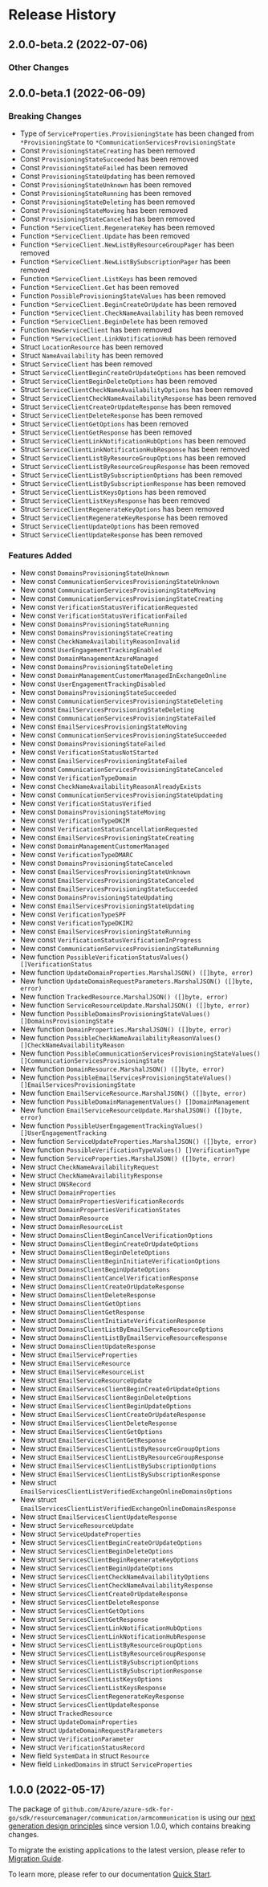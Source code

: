 # Release History

## 2.0.0-beta.2 (2022-07-06)
### Other Changes


## 2.0.0-beta.1 (2022-06-09)
### Breaking Changes

- Type of `ServiceProperties.ProvisioningState` has been changed from `*ProvisioningState` to `*CommunicationServicesProvisioningState`
- Const `ProvisioningStateCreating` has been removed
- Const `ProvisioningStateSucceeded` has been removed
- Const `ProvisioningStateFailed` has been removed
- Const `ProvisioningStateUpdating` has been removed
- Const `ProvisioningStateUnknown` has been removed
- Const `ProvisioningStateRunning` has been removed
- Const `ProvisioningStateDeleting` has been removed
- Const `ProvisioningStateMoving` has been removed
- Const `ProvisioningStateCanceled` has been removed
- Function `*ServiceClient.RegenerateKey` has been removed
- Function `*ServiceClient.Update` has been removed
- Function `*ServiceClient.NewListByResourceGroupPager` has been removed
- Function `*ServiceClient.NewListBySubscriptionPager` has been removed
- Function `*ServiceClient.ListKeys` has been removed
- Function `*ServiceClient.Get` has been removed
- Function `PossibleProvisioningStateValues` has been removed
- Function `*ServiceClient.BeginCreateOrUpdate` has been removed
- Function `*ServiceClient.CheckNameAvailability` has been removed
- Function `*ServiceClient.BeginDelete` has been removed
- Function `NewServiceClient` has been removed
- Function `*ServiceClient.LinkNotificationHub` has been removed
- Struct `LocationResource` has been removed
- Struct `NameAvailability` has been removed
- Struct `ServiceClient` has been removed
- Struct `ServiceClientBeginCreateOrUpdateOptions` has been removed
- Struct `ServiceClientBeginDeleteOptions` has been removed
- Struct `ServiceClientCheckNameAvailabilityOptions` has been removed
- Struct `ServiceClientCheckNameAvailabilityResponse` has been removed
- Struct `ServiceClientCreateOrUpdateResponse` has been removed
- Struct `ServiceClientDeleteResponse` has been removed
- Struct `ServiceClientGetOptions` has been removed
- Struct `ServiceClientGetResponse` has been removed
- Struct `ServiceClientLinkNotificationHubOptions` has been removed
- Struct `ServiceClientLinkNotificationHubResponse` has been removed
- Struct `ServiceClientListByResourceGroupOptions` has been removed
- Struct `ServiceClientListByResourceGroupResponse` has been removed
- Struct `ServiceClientListBySubscriptionOptions` has been removed
- Struct `ServiceClientListBySubscriptionResponse` has been removed
- Struct `ServiceClientListKeysOptions` has been removed
- Struct `ServiceClientListKeysResponse` has been removed
- Struct `ServiceClientRegenerateKeyOptions` has been removed
- Struct `ServiceClientRegenerateKeyResponse` has been removed
- Struct `ServiceClientUpdateOptions` has been removed
- Struct `ServiceClientUpdateResponse` has been removed

### Features Added

- New const `DomainsProvisioningStateUnknown`
- New const `CommunicationServicesProvisioningStateUnknown`
- New const `CommunicationServicesProvisioningStateMoving`
- New const `CommunicationServicesProvisioningStateCreating`
- New const `VerificationStatusVerificationRequested`
- New const `VerificationStatusVerificationFailed`
- New const `DomainsProvisioningStateRunning`
- New const `DomainsProvisioningStateCreating`
- New const `CheckNameAvailabilityReasonInvalid`
- New const `UserEngagementTrackingEnabled`
- New const `DomainManagementAzureManaged`
- New const `DomainsProvisioningStateDeleting`
- New const `DomainManagementCustomerManagedInExchangeOnline`
- New const `UserEngagementTrackingDisabled`
- New const `DomainsProvisioningStateSucceeded`
- New const `CommunicationServicesProvisioningStateDeleting`
- New const `EmailServicesProvisioningStateDeleting`
- New const `CommunicationServicesProvisioningStateFailed`
- New const `EmailServicesProvisioningStateMoving`
- New const `CommunicationServicesProvisioningStateSucceeded`
- New const `DomainsProvisioningStateFailed`
- New const `VerificationStatusNotStarted`
- New const `EmailServicesProvisioningStateFailed`
- New const `CommunicationServicesProvisioningStateCanceled`
- New const `VerificationTypeDomain`
- New const `CheckNameAvailabilityReasonAlreadyExists`
- New const `CommunicationServicesProvisioningStateUpdating`
- New const `VerificationStatusVerified`
- New const `DomainsProvisioningStateMoving`
- New const `VerificationTypeDKIM`
- New const `VerificationStatusCancellationRequested`
- New const `EmailServicesProvisioningStateCreating`
- New const `DomainManagementCustomerManaged`
- New const `VerificationTypeDMARC`
- New const `DomainsProvisioningStateCanceled`
- New const `EmailServicesProvisioningStateUnknown`
- New const `EmailServicesProvisioningStateCanceled`
- New const `EmailServicesProvisioningStateSucceeded`
- New const `DomainsProvisioningStateUpdating`
- New const `EmailServicesProvisioningStateUpdating`
- New const `VerificationTypeSPF`
- New const `VerificationTypeDKIM2`
- New const `EmailServicesProvisioningStateRunning`
- New const `VerificationStatusVerificationInProgress`
- New const `CommunicationServicesProvisioningStateRunning`
- New function `PossibleVerificationStatusValues() []VerificationStatus`
- New function `UpdateDomainProperties.MarshalJSON() ([]byte, error)`
- New function `UpdateDomainRequestParameters.MarshalJSON() ([]byte, error)`
- New function `TrackedResource.MarshalJSON() ([]byte, error)`
- New function `ServiceResourceUpdate.MarshalJSON() ([]byte, error)`
- New function `PossibleDomainsProvisioningStateValues() []DomainsProvisioningState`
- New function `DomainProperties.MarshalJSON() ([]byte, error)`
- New function `PossibleCheckNameAvailabilityReasonValues() []CheckNameAvailabilityReason`
- New function `PossibleCommunicationServicesProvisioningStateValues() []CommunicationServicesProvisioningState`
- New function `DomainResource.MarshalJSON() ([]byte, error)`
- New function `PossibleEmailServicesProvisioningStateValues() []EmailServicesProvisioningState`
- New function `EmailServiceResource.MarshalJSON() ([]byte, error)`
- New function `PossibleDomainManagementValues() []DomainManagement`
- New function `EmailServiceResourceUpdate.MarshalJSON() ([]byte, error)`
- New function `PossibleUserEngagementTrackingValues() []UserEngagementTracking`
- New function `ServiceUpdateProperties.MarshalJSON() ([]byte, error)`
- New function `PossibleVerificationTypeValues() []VerificationType`
- New function `ServiceProperties.MarshalJSON() ([]byte, error)`
- New struct `CheckNameAvailabilityRequest`
- New struct `CheckNameAvailabilityResponse`
- New struct `DNSRecord`
- New struct `DomainProperties`
- New struct `DomainPropertiesVerificationRecords`
- New struct `DomainPropertiesVerificationStates`
- New struct `DomainResource`
- New struct `DomainResourceList`
- New struct `DomainsClientBeginCancelVerificationOptions`
- New struct `DomainsClientBeginCreateOrUpdateOptions`
- New struct `DomainsClientBeginDeleteOptions`
- New struct `DomainsClientBeginInitiateVerificationOptions`
- New struct `DomainsClientBeginUpdateOptions`
- New struct `DomainsClientCancelVerificationResponse`
- New struct `DomainsClientCreateOrUpdateResponse`
- New struct `DomainsClientDeleteResponse`
- New struct `DomainsClientGetOptions`
- New struct `DomainsClientGetResponse`
- New struct `DomainsClientInitiateVerificationResponse`
- New struct `DomainsClientListByEmailServiceResourceOptions`
- New struct `DomainsClientListByEmailServiceResourceResponse`
- New struct `DomainsClientUpdateResponse`
- New struct `EmailServiceProperties`
- New struct `EmailServiceResource`
- New struct `EmailServiceResourceList`
- New struct `EmailServiceResourceUpdate`
- New struct `EmailServicesClientBeginCreateOrUpdateOptions`
- New struct `EmailServicesClientBeginDeleteOptions`
- New struct `EmailServicesClientBeginUpdateOptions`
- New struct `EmailServicesClientCreateOrUpdateResponse`
- New struct `EmailServicesClientDeleteResponse`
- New struct `EmailServicesClientGetOptions`
- New struct `EmailServicesClientGetResponse`
- New struct `EmailServicesClientListByResourceGroupOptions`
- New struct `EmailServicesClientListByResourceGroupResponse`
- New struct `EmailServicesClientListBySubscriptionOptions`
- New struct `EmailServicesClientListBySubscriptionResponse`
- New struct `EmailServicesClientListVerifiedExchangeOnlineDomainsOptions`
- New struct `EmailServicesClientListVerifiedExchangeOnlineDomainsResponse`
- New struct `EmailServicesClientUpdateResponse`
- New struct `ServiceResourceUpdate`
- New struct `ServiceUpdateProperties`
- New struct `ServicesClientBeginCreateOrUpdateOptions`
- New struct `ServicesClientBeginDeleteOptions`
- New struct `ServicesClientBeginRegenerateKeyOptions`
- New struct `ServicesClientBeginUpdateOptions`
- New struct `ServicesClientCheckNameAvailabilityOptions`
- New struct `ServicesClientCheckNameAvailabilityResponse`
- New struct `ServicesClientCreateOrUpdateResponse`
- New struct `ServicesClientDeleteResponse`
- New struct `ServicesClientGetOptions`
- New struct `ServicesClientGetResponse`
- New struct `ServicesClientLinkNotificationHubOptions`
- New struct `ServicesClientLinkNotificationHubResponse`
- New struct `ServicesClientListByResourceGroupOptions`
- New struct `ServicesClientListByResourceGroupResponse`
- New struct `ServicesClientListBySubscriptionOptions`
- New struct `ServicesClientListBySubscriptionResponse`
- New struct `ServicesClientListKeysOptions`
- New struct `ServicesClientListKeysResponse`
- New struct `ServicesClientRegenerateKeyResponse`
- New struct `ServicesClientUpdateResponse`
- New struct `TrackedResource`
- New struct `UpdateDomainProperties`
- New struct `UpdateDomainRequestParameters`
- New struct `VerificationParameter`
- New struct `VerificationStatusRecord`
- New field `SystemData` in struct `Resource`
- New field `LinkedDomains` in struct `ServiceProperties`


## 1.0.0 (2022-05-17)

The package of `github.com/Azure/azure-sdk-for-go/sdk/resourcemanager/communication/armcommunication` is using our [next generation design principles](https://azure.github.io/azure-sdk/general_introduction.html) since version 1.0.0, which contains breaking changes.

To migrate the existing applications to the latest version, please refer to [Migration Guide](https://aka.ms/azsdk/go/mgmt/migration).

To learn more, please refer to our documentation [Quick Start](https://aka.ms/azsdk/go/mgmt).